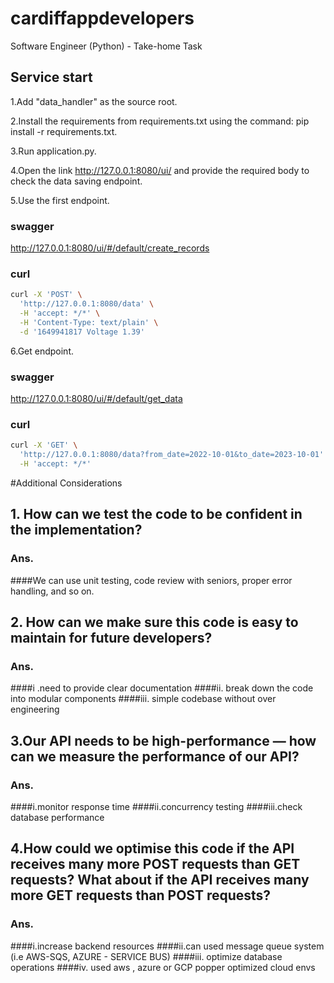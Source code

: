 # cardiffappdevelopers
Software Engineer (Python) - Take-home Task

## Service start

1.Add "data_handler" as the source root.

2.Install the requirements from requirements.txt using the command: pip install -r requirements.txt.

3.Run application.py.

4.Open the link http://127.0.0.1:8080/ui/ and provide the required body to check the data saving endpoint.

5.Use the first endpoint.
### swagger
http://127.0.0.1:8080/ui/#/default/create_records
### curl
```bash
curl -X 'POST' \
  'http://127.0.0.1:8080/data' \
  -H 'accept: */*' \
  -H 'Content-Type: text/plain' \
  -d '1649941817 Voltage 1.39'

  ```
6.Get endpoint.
### swagger
http://127.0.0.1:8080/ui/#/default/get_data

### curl
```bash
curl -X 'GET' \
  'http://127.0.0.1:8080/data?from_date=2022-10-01&to_date=2023-10-01' \
  -H 'accept: */*'
```
#Additional Considerations
## 1. How can we test the code to be confident in the implementation?
### Ans.
####We can use unit testing, code review with seniors, proper error handling, and so on.

## 2. How can we make sure this code is easy to maintain for future developers?
### Ans.
####i .need to provide clear documentation 
####ii. break down the code into modular components
####iii. simple codebase without over engineering

## 3.Our API needs to be high-performance — how can we measure the performance of our API?
### Ans.
####i.monitor response time 
####ii.concurrency testing
####iii.check database performance

## 4.How could we optimise this code if the API receives many more POST requests than GET requests? What about if the API receives many more GET requests than POST requests?
### Ans.
####i.increase backend resources
####ii.can used message queue system (i.e AWS-SQS, AZURE - SERVICE BUS)
####iii. optimize database operations
####iv. used aws , azure or GCP popper optimized cloud envs
